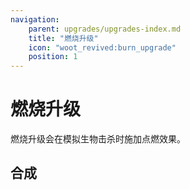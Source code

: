 ```yaml
---
navigation:
    parent: upgrades/upgrades-index.md
    title: "燃烧升级"
    icon: "woot_revived:burn_upgrade"
    position: 1
---
```

# 燃烧升级

<ItemImage id="burn_upgrade" scale="3"/>

<ItemImage id="burn_upgrade" scale="0.5"/>燃烧升级会在模拟生物击杀时施加点燃效果。

## 合成

<RecipeFor id="burn_upgrade" />